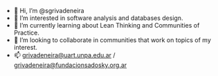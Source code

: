 - 👋 Hi, I’m @sgrivadeneira
- 👀 I’m interested in software analysis and databases design.
- 🌱 I’m currently learning about Lean Thinking and Communities of Practice.
- 💞️ I’m looking to collaborate in communities that work on topics of my interest.
- 📫 grivadeneira@uart.unpa.edu.ar / grivadeneira@fundacionsadosky.org.ar

<!---
sgrivadeneira/sgrivadeneira is a ✨ special ✨ repository because its `README.md` (this file) appears on your GitHub profile.
You can click the Preview link to take a look at your changes.
--->
